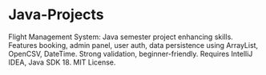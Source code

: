 # Java-Projects
Flight Management System: Java semester project enhancing skills. Features booking, admin panel, user auth, data persistence using ArrayList, OpenCSV, DateTime. Strong validation, beginner-friendly. Requires IntelliJ IDEA, Java SDK 18. MIT License.
